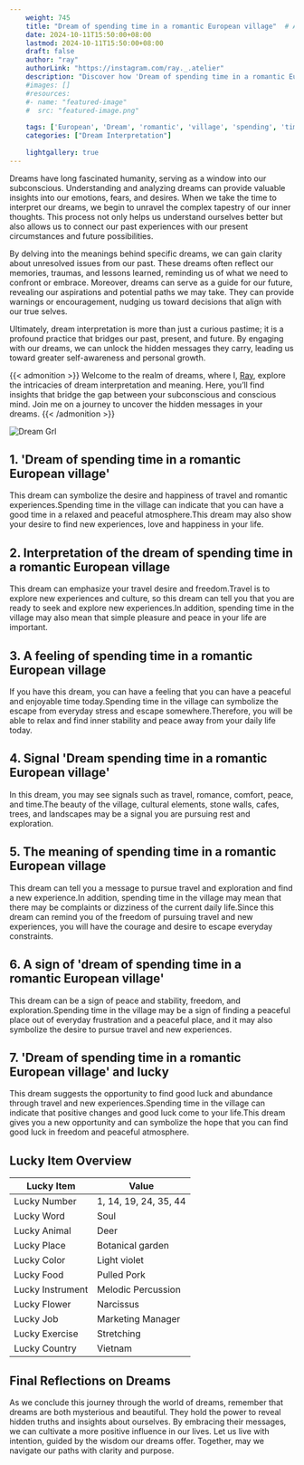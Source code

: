 ```yaml
---
    weight: 745
    title: "Dream of spending time in a romantic European village"  # Assuming 'title' column exists
    date: 2024-10-11T15:50:00+08:00
    lastmod: 2024-10-11T15:50:00+08:00
    draft: false
    author: "ray"
    authorLink: "https://instagram.com/ray._.atelier"
    description: "Discover how 'Dream of spending time in a romantic European village' can interpret your future and uncover its significant meanings in your life."
    #images: []
    #resources:
    #- name: "featured-image"
    #  src: "featured-image.png"
    
    tags: ['European', 'Dream', 'romantic', 'village', 'spending', 'time']
    categories: ["Dream Interpretation"]
    
    lightgallery: true
---
```

    
Dreams have long fascinated humanity, serving as a window into our subconscious. Understanding and analyzing dreams can provide valuable insights into our emotions, fears, and desires. When we take the time to interpret our dreams, we begin to unravel the complex tapestry of our inner thoughts. This process not only helps us understand ourselves better but also allows us to connect our past experiences with our present circumstances and future possibilities.

By delving into the meanings behind specific dreams, we can gain clarity about unresolved issues from our past. These dreams often reflect our memories, traumas, and lessons learned, reminding us of what we need to confront or embrace. Moreover, dreams can serve as a guide for our future, revealing our aspirations and potential paths we may take. They can provide warnings or encouragement, nudging us toward decisions that align with our true selves.

Ultimately, dream interpretation is more than just a curious pastime; it is a profound practice that bridges our past, present, and future. By engaging with our dreams, we can unlock the hidden messages they carry, leading us toward greater self-awareness and personal growth.

{{< admonition >}}
Welcome to the realm of dreams, where I, [Ray](https://instagram.com/ray._.atelier), explore the intricacies of dream interpretation and meaning. Here, you’ll find insights that bridge the gap between your subconscious and conscious mind. Join me on a journey to uncover the hidden messages in your dreams.
{{< /admonition >}}

![Dream Grl](https://cdn.pixabay.com/photo/2017/11/02/03/35/gothic-2910057_1280.jpg "Dream Grl")

## 1. 'Dream of spending time in a romantic European village'
This dream can symbolize the desire and happiness of travel and romantic experiences.Spending time in the village can indicate that you can have a good time in a relaxed and peaceful atmosphere.This dream may also show your desire to find new experiences, love and happiness in your life.

## 2. Interpretation of the dream of spending time in a romantic European village
This dream can emphasize your travel desire and freedom.Travel is to explore new experiences and culture, so this dream can tell you that you are ready to seek and explore new experiences.In addition, spending time in the village may also mean that simple pleasure and peace in your life are important.

## 3. A feeling of spending time in a romantic European village
If you have this dream, you can have a feeling that you can have a peaceful and enjoyable time today.Spending time in the village can symbolize the escape from everyday stress and escape somewhere.Therefore, you will be able to relax and find inner stability and peace away from your daily life today.

## 4. Signal 'Dream spending time in a romantic European village'
In this dream, you may see signals such as travel, romance, comfort, peace, and time.The beauty of the village, cultural elements, stone walls, cafes, trees, and landscapes may be a signal you are pursuing rest and exploration.

## 5. The meaning of spending time in a romantic European village
This dream can tell you a message to pursue travel and exploration and find a new experience.In addition, spending time in the village may mean that there may be complaints or dizziness of the current daily life.Since this dream can remind you of the freedom of pursuing travel and new experiences, you will have the courage and desire to escape everyday constraints.

## 6. A sign of 'dream of spending time in a romantic European village'
This dream can be a sign of peace and stability, freedom, and exploration.Spending time in the village may be a sign of finding a peaceful place out of everyday frustration and a peaceful place, and it may also symbolize the desire to pursue travel and new experiences.

## 7. 'Dream of spending time in a romantic European village' and lucky
This dream suggests the opportunity to find good luck and abundance through travel and new experiences.Spending time in the village can indicate that positive changes and good luck come to your life.This dream gives you a new opportunity and can symbolize the hope that you can find good luck in freedom and peaceful atmosphere.

## Lucky Item Overview
| Lucky Item          | Value              |
|---------------|--------------------|
| Lucky Number        | 1, 14, 19, 24, 35, 44  |
| Lucky Word          | Soul |
| Lucky Animal        | Deer |
| Lucky Place         | Botanical garden     |
| Lucky Color         | Light violet     |
| Lucky Food          | Pulled Pork      |
| Lucky Instrument    | Melodic Percussion |
| Lucky Flower        | Narcissus    |
| Lucky Job           | Marketing Manager       |
| Lucky Exercise      | Stretching  |
| Lucky Country       | Vietnam    |


##  Final Reflections on Dreams

As we conclude this journey through the world of dreams, remember that dreams are both mysterious and beautiful. They hold the power to reveal hidden truths and insights about ourselves. By embracing their messages, we can cultivate a more positive influence in our lives. Let us live with intention, guided by the wisdom our dreams offer. Together, may we navigate our paths with clarity and purpose.
